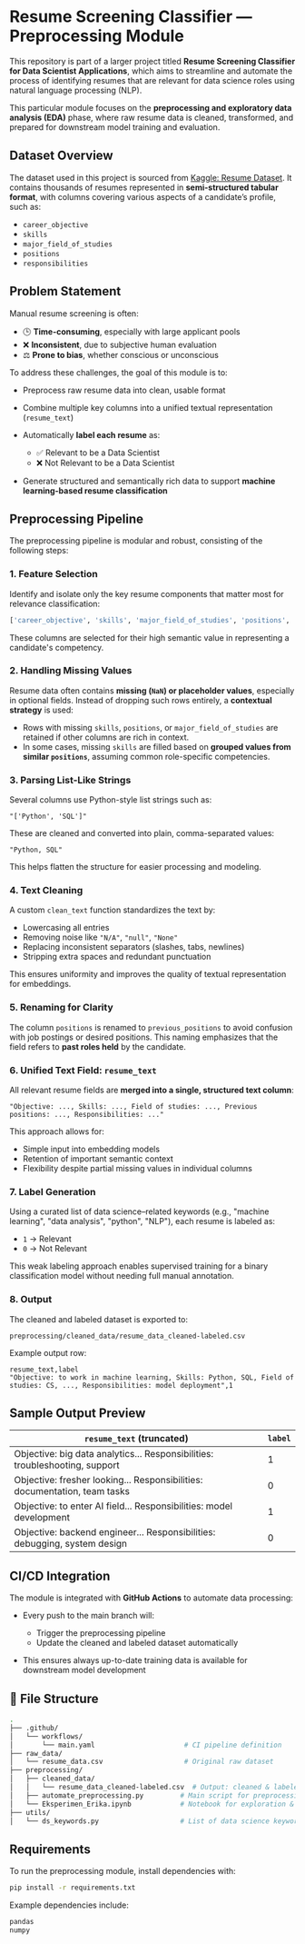 # Resume Screening Classifier — Preprocessing Module

This repository is part of a larger project titled **Resume Screening Classifier for Data Scientist Applications**, which aims to streamline and automate the process of identifying resumes that are relevant for data science roles using natural language processing (NLP).

This particular module focuses on the **preprocessing and exploratory data analysis (EDA)** phase, where raw resume data is cleaned, transformed, and prepared for downstream model training and evaluation.

## Dataset Overview

The dataset used in this project is sourced from [Kaggle: Resume Dataset](https://www.kaggle.com/datasets/saugataroyarghya/resume-dataset/data). It contains thousands of resumes represented in **semi-structured tabular format**, with columns covering various aspects of a candidate’s profile, such as:

* `career_objective`
* `skills`
* `major_field_of_studies`
* `positions`
* `responsibilities`

## Problem Statement

Manual resume screening is often:

* 🕒 **Time-consuming**, especially with large applicant pools
* ❌ **Inconsistent**, due to subjective human evaluation
* ⚖️ **Prone to bias**, whether conscious or unconscious

To address these challenges, the goal of this module is to:

* Preprocess raw resume data into clean, usable format
* Combine multiple key columns into a unified textual representation (`resume_text`)
* Automatically **label each resume** as:

  * ✅ Relevant to be a Data Scientist
  * ❌ Not Relevant to be a Data Scientist
* Generate structured and semantically rich data to support **machine learning-based resume classification**

## Preprocessing Pipeline

The preprocessing pipeline is modular and robust, consisting of the following steps:

### 1. Feature Selection

Identify and isolate only the key resume components that matter most for relevance classification:

```python
['career_objective', 'skills', 'major_field_of_studies', 'positions', 'responsibilities']
```

These columns are selected for their high semantic value in representing a candidate's competency.

### 2. Handling Missing Values

Resume data often contains **missing (`NaN`) or placeholder values**, especially in optional fields. Instead of dropping such rows entirely, a **contextual strategy** is used:

* Rows with missing `skills`, `positions`, or `major_field_of_studies` are retained if other columns are rich in context.
* In some cases, missing `skills` are filled based on **grouped values from similar `positions`**, assuming common role-specific competencies.

### 3. Parsing List-Like Strings

Several columns use Python-style list strings such as:

```
"['Python', 'SQL']"
```

These are cleaned and converted into plain, comma-separated values:

```
"Python, SQL"
```

This helps flatten the structure for easier processing and modeling.

### 4. Text Cleaning

A custom `clean_text` function standardizes the text by:

* Lowercasing all entries
* Removing noise like `"N/A"`, `"null"`, `"None"`
* Replacing inconsistent separators (slashes, tabs, newlines)
* Stripping extra spaces and redundant punctuation

This ensures uniformity and improves the quality of textual representation for embeddings.

### 5. Renaming for Clarity

The column `positions` is renamed to `previous_positions` to avoid confusion with job postings or desired positions. This naming emphasizes that the field refers to **past roles held** by the candidate.

### 6. Unified Text Field: `resume_text`

All relevant resume fields are **merged into a single, structured text column**:

```
"Objective: ..., Skills: ..., Field of studies: ..., Previous positions: ..., Responsibilities: ..."
```

This approach allows for:

* Simple input into embedding models
* Retention of important semantic context
* Flexibility despite partial missing values in individual columns

### 7. Label Generation

Using a curated list of data science–related keywords (e.g., "machine learning", "data analysis", "python", "NLP"), each resume is labeled as:

* `1` → Relevant
* `0` → Not Relevant

This weak labeling approach enables supervised training for a binary classification model without needing full manual annotation.

### 8. Output

The cleaned and labeled dataset is exported to:

```
preprocessing/cleaned_data/resume_data_cleaned-labeled.csv
```

Example output row:

```csv
resume_text,label
"Objective: to work in machine learning, Skills: Python, SQL, Field of studies: CS, ..., Responsibilities: model deployment",1
```

## Sample Output Preview

| `resume_text` (truncated)                                                   | `label` |
| --------------------------------------------------------------------------- | ------- |
| Objective: big data analytics... Responsibilities: troubleshooting, support | 1       |
| Objective: fresher looking... Responsibilities: documentation, team tasks   | 0       |
| Objective: to enter AI field... Responsibilities: model development         | 1       |
| Objective: backend engineer... Responsibilities: debugging, system design   | 0       |

## CI/CD Integration

The module is integrated with **GitHub Actions** to automate data processing:

* Every push to the main branch will:

  * Trigger the preprocessing pipeline
  * Update the cleaned and labeled dataset automatically
* This ensures always up-to-date training data is available for downstream model development

## 📁 File Structure

```bash
.
├── .github/
│   └── workflows/
│       └── main.yaml                      # CI pipeline definition
├── raw_data/
│   └── resume_data.csv                    # Original raw dataset
├── preprocessing/
│   ├── cleaned_data/
│   │   └── resume_data_cleaned-labeled.csv  # Output: cleaned & labeled dataset
│   ├── automate_preprocessing.py         # Main script for preprocessing
│   └── Eksperimen_Erika.ipynb            # Notebook for exploration & testing
├── utils/
│   └── ds_keywords.py                    # List of data science keywords for labeling
```

## Requirements

To run the preprocessing module, install dependencies with:

```bash
pip install -r requirements.txt
```

Example dependencies include:

```txt
pandas
numpy
```


